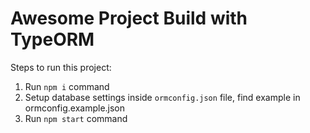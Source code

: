# Awesome Project Build with TypeORM

Steps to run this project:

1. Run `npm i` command
2. Setup database settings inside `ormconfig.json` file, find example in ormconfig.example.json
3. Run `npm start` command
